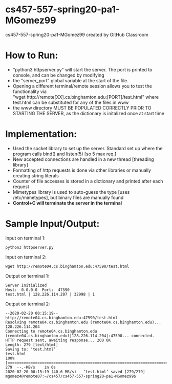 # cs457-557-spring20-pa1-MGomez99
cs457-557-spring20-pa1-MGomez99 created by GitHub Classroom

# How to Run: 
- "python3 httpserver.py" will start the server. The port is printed to console, and can be changed by modifying
- the "server_port" global variable at the start of the file. 
- Opening a different terminal/remote session allows you to test the functionality via   
"wget http://remote[XX].cs.binghamton.edu:[PORT]/test.html" where test.html can be substituted for any of the files in www
- the www directory MUST BE POPULATED CORRECTLY PRIOR TO STARTING THE SERVER, as the dictionary is initalized once at start time

# Implementation:   

- Used the socket library to set up the server. Standard set up where the program calls bind() and listen(5) [so 5 max req.]
- New accepted connections are handled in a new thread [threading library]
- Formatting of http requests is done via other libraries or manually creating string literals
- Counter of file accesses is stored in a dictionary and printed after each request
- Mimetypes library is used to auto-guess the type [uses /etc/mimetypes], but binary files are manually found
- **Control+C will terminate the server in the terminal**
             

# Sample Input/Output:   
Input on terminal 1:   
    
    python3 httpserver.py   
Input on terminal 2:   

    wget http://remote04.cs.binghamton.edu:47590/test.html
Output on terminal 1:   

    Server Initialized   
    Host:  0.0.0.0  Port:  47590   
    test.html | 128.226.114.207 | 32998 | 1   
Output on terminal 2:   

    --2020-02-20 00:15:19--  http://remote04.cs.binghamton.edu:47590/test.html   
    Resolving remote04.cs.binghamton.edu (remote04.cs.binghamton.edu)... 128.226.114.204   
    Connecting to remote04.cs.binghamton.edu (remote04.cs.binghamton.edu)|128.226.114.204|:47590... connected.   
    HTTP request sent, awaiting response... 200 OK   
    Length: 279 [text/html]   
    Saving to: ‘test.html’   
    test.html   
    100%[==========================================================================================================================================================>]     279  --.-KB/s    in 0s   
    2020-02-20 00:15:19 (40.6 MB/s) - ‘test.html’ saved [279/279]   
    mgomez4@remote07:~/cs457/cs457-557-spring20-pa1-MGomez99$ 
    

